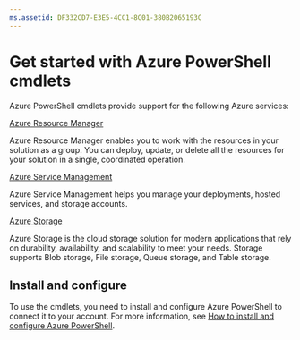 ```yaml
---
ms.assetid: DF332CD7-E3E5-4CC1-8C01-380B2065193C
---
```


# Get started with Azure PowerShell cmdlets


Azure PowerShell cmdlets provide support for the following Azure services:

[Azure Resource Manager](resourcemanager/index.md)

Azure Resource Manager enables you to work with the resources in your solution as a group.
You can deploy, update, or delete all the resources for your solution in a single, coordinated operation.


[Azure Service Management](servicemanagement/index.md)

Azure Service Management helps you manage your deployments, hosted services, and storage accounts.


[Azure Storage](storage/index.md)

Azure Storage is the cloud storage solution for modern applications that rely on durability, availability, and scalability to meet your needs.
Storage supports Blob storage, File storage, Queue storage, and Table storage.



## Install and configure

To use the cmdlets, you need to install and configure Azure PowerShell to connect it to your account. For more information, see [How to install and configure Azure PowerShell](https://azure.microsoft.com/en-in/documentation/articles/powershell-install-configure/).
